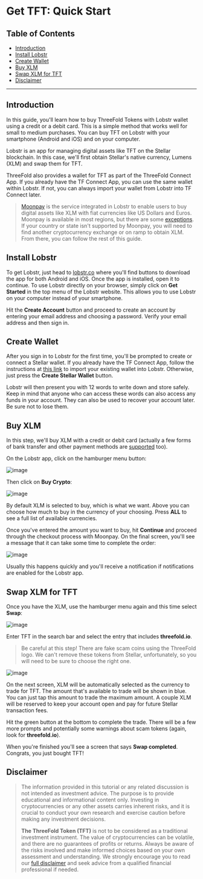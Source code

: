 <h1>Get TFT: Quick Start</h1>

<h2>Table of Contents</h2>

- [Introduction](#introduction)
- [Install Lobstr](#install-lobstr)
- [Create Wallet](#create-wallet)
- [Buy XLM](#buy-xlm)
- [Swap XLM for TFT](#swap-xlm-for-tft)
- [Disclaimer](#disclaimer)

***

## Introduction

In this guide, you'll learn how to buy ThreeFold Tokens with Lobstr wallet using a credit or a debit card. This is a simple method that works well for small to medium purchases. You can buy TFT on Lobstr with your smartphone (Android and iOS) and on your computer.

Lobstr is an app for managing digital assets like TFT on the Stellar blockchain. In this case, we'll first obtain Stellar's native currency, Lumens (XLM) and swap them for TFT.

ThreeFold also provides a wallet for TFT as part of the ThreeFold Connect App. If you already have the TF Connect App, you can use the same wallet within Lobstr. If not, you can always import your wallet from Lobstr into TF Connect later.

> [Moonpay](https://www.moonpay.com/) is the service integrated in Lobstr to enable users to buy digital assets like XLM with fiat currencies like US Dollars and Euros. Moonpay is available in most regions, but there are some [exceptions](https://support.moonpay.com/hc/en-gb/articles/6557330712721-What-are-our-non-supported-countries-states-and-territories-for-on-ramp-product). If your country or state isn't supported by Moonpay, you will need to find another cryptocurrency exchange or on ramp to obtain XLM. From there, you can follow the rest of this guide.

## Install Lobstr

To get Lobstr, just head to [lobstr.co](https://lobstr.co/) where you'll find buttons to download the app for both Android and iOS. Once the app is installed, open it to continue. To use Lobstr directly on your browser, simply click on **Get Started** in the top menu of the Lobstr website. This allows you to use Lobstr on your computer instead of your smartphone.

Hit the **Create Account** button and proceed to create an account by entering your email address and choosing a password. Verify your email address and then sign in.

## Create Wallet

After you sign in to Lobstr for the first time, you'll be prompted to create or connect a Stellar wallet. If you already have the TF Connect App, follow the instructions at [this link](./tft_lobstr_complete_guide.html#connect-your-tf-connect-app-wallet) to import your existing wallet into Lobstr. Otherwise, just press the **Create Stellar Wallet** button.

Lobstr will then present you with 12 words to write down and store safely. Keep in mind that anyone who can access these words can also access any funds in your account. They can also be used to recover your account later. Be sure not to lose them.

## Buy XLM

In this step, we'll buy XLM with a credit or debit card (actually a few forms of bank transfer and other payment methods are [supported](https://support.moonpay.com/hc/en-gb/articles/360017624078-What-are-your-supported-payment-methods) too).

On the Lobstr app, click on the hamburger menu button:

![image](./img/gettft_19.png)

Then click on **Buy Crypto**:

![image](./img/gettft_20.png)

By default XLM is selected to buy, which is what we want. Above you can choose how much to buy in the currency of your choosing. Press **ALL** to see a full list of available currencies.

Once you've entered the amount you want to buy, hit **Continue** and proceed through the checkout process with Moonpay. On the final screen, you'll see a message that it can take some time to complete the order:

![image](./img/gettft_27.png)

Usually this happens quickly and you'll receive a notification if notifications are enabled for the Lobstr app. 

## Swap XLM for TFT

Once you have the XLM, use the hamburger menu again and this time select **Swap**:

![image](./img/gettft_31.png)

Enter TFT in the search bar and select the entry that includes **threefold.io**.

> Be careful at this step! There are fake scam coins using the ThreeFold logo. We can't remove these tokens from Stellar, unfortunately, so you will need to be sure to choose the right one.

![image](./img/gettft_32.png)

On the next screen, XLM will be automatically selected as the currency to trade for TFT. The amount that's available to trade will be shown in blue. You can just tap this amount to trade the maximum amount. A couple XLM will be reserved to keep your account open and pay for future Stellar transaction fees.

Hit the green button at the bottom to complete the trade. There will be a few more prompts and potentially some warnings about scam tokens (again, look for **threefold.io**).

When you're finished you'll see a screen that says **Swap completed**. Congrats, you just bought TFT!

## Disclaimer

> The information provided in this tutorial or any related discussion is not intended as investment advice. The purpose is to provide educational and informational content only. Investing in cryptocurrencies or any other assets carries inherent risks, and it is crucial to conduct your own research and exercise caution before making any investment decisions. 
> 
> **The ThreeFold Token (TFT)** is not to be considered as a traditional investment instrument. The value of cryptocurrencies can be volatile, and there are no guarantees of profits or returns. Always be aware of the risks involved and make informed choices based on your own assessment and understanding. We strongly encourage you to read our [full disclaimer](../../../wiki/disclaimer.md) and seek advice from a qualified financial professional if needed.